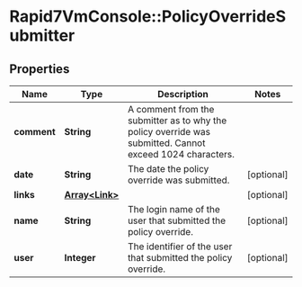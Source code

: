 # Rapid7VmConsole::PolicyOverrideSubmitter

## Properties
Name | Type | Description | Notes
------------ | ------------- | ------------- | -------------
**comment** | **String** | A comment from the submitter as to why the policy override was submitted. Cannot exceed 1024 characters. | 
**date** | **String** | The date the policy override was submitted. | [optional] 
**links** | [**Array&lt;Link&gt;**](Link.md) |  | [optional] 
**name** | **String** | The login name of the user that submitted the policy override. | [optional] 
**user** | **Integer** | The identifier of the user that submitted the policy override. | [optional] 



